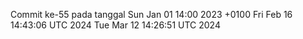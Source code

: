 Commit ke-55 pada tanggal Sun Jan 01 14:00 2023 +0100
Fri Feb 16 14:43:06 UTC 2024
Tue Mar 12 14:26:51 UTC 2024
